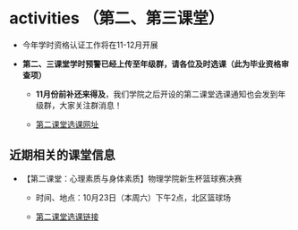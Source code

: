 # activities （第二、第三课堂）

* 今年学时资格认证工作将在11-12月开展

* **第二、三课堂学时预警已经上传至年级群，请各位及时选课（此为毕业资格审查项）**

    * **11月份前补还来得及**，我们学院之后开设的第二课堂选课通知也会发到年级群，大家关注群消息！

    * [第二课堂选课网址](http://jwc.swjtu.edu.cn/vatuu/YouthIndexAction?setAction=index)

## 近期相关的课堂信息

* 【第二课堂：心理素质与身体素质】物理学院新生杯篮球赛决赛

    * 时间、地点：10月23日（本周六）下午2点，北区篮球场
    
    * [第二课堂选课链接](https://ocw.swjtu.edu.cn/yethan/YouthIndex?setAction=courseInfo&courseid=3E7803DA060ECE8A)


